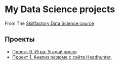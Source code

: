 # My Data Science projects

From The [Skillfactory Data Science cource](https://skillfactory.ru/data-scientist)

## Проекты

* [Проект 0. Игра: Угадай число](https://github.com/hollywood2371/IDE/tree/main/project_0)
*  [Проект 1. Анализ резюме с сайта Headhunter.](https://github.com/hollywood2371/IDE/tree/main/project_1)
